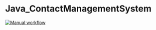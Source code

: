 # Java_ContactManagementSystem

[![Manual workflow](https://github.com/Deba2301/M2_ContactManagementSystem_Application/actions/workflows/manual.yml/badge.svg)](https://github.com/Deba2301/M2_ContactManagementSystem_Application/actions/workflows/manual.yml)

